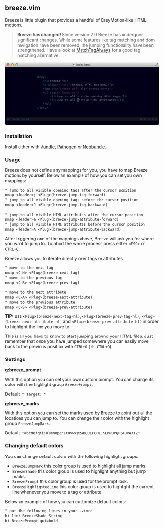 ## breeze.vim

Breeze is little plugin that provides a handful of EasyMotion-like HTML motions.

> **Breeze has changed!**
Since version 2.0 Breeze has undergone significant changes. While some features like tag matching and dom navigation have been removed, the jumping functionality have been strengthened. Have a look at [MatchTagAlways](https://github.com/Valloric/MatchTagAlways) for a good tag matching alternative.

![Preview](_assets/preview.gif "Preview.")

### Installation

Install either with [Vundle](https://github.com/gmarik/vundle), [Pathogen](https://github.com/tpope/vim-pathogen) or [Neobundle](https://github.com/Shougo/neobundle.vim).

### Usage

Breeze does not define any mappings for you, you have to map Breeze motions by yourself. Below an example of how you can set you own mappings:

```vim
" jump to all visible opening tags after the cursor position
nmap <leader>j <Plug>(breeze-jump-tag-forward)
" jump to all visible opening tags before the cursor position
nmap <leader>J <Plug>(breeze-jump-tag-backward)

" jump to all visible HTML attributes after the cursor position
nmap <leader>a <Plug>(breeze-jump-attribute-forward)
" jump to all visible HTML attributes before the cursor position
nmap <leader>A <Plug>(breeze-jump-attribute-backward)
```

After triggering one of the mappings above, Breeze will ask you for where you want to jump to. To abort the whole process press either `<ESC>` or `CTRL+C`.

Breeze allows you to iterate directly over tags or attributes:

```vim
" move to the next tag
nmap <C-N> <Plug>(breeze-next-tag)
" move to the previous tag
nmap <C-B> <Plug>(breeze-prev-tag)

" move to the next attribute
nmap <C-A> <Plug>(breeze-next-attribute)
" move to the previous attribute
nmap <C-S> <Plug>(breeze-prev-attribute)
```

**TIP:** use `<Plug>(breeze-next-tag-hl)`, `<Plug>(breeze-prev-tag-hl)`, `<Plug>(breeze-next-attribute-hl)` and `<Plug>(breeze-prev-attribute-hl)` in order to highlight the line you move to.

This is all you have to know to start jumping around your HTML files. Just remember that once you have jumped somewhere you can easily move back to the previous position with `CTRL+O` (`:h CTRL+O`).

### Settings

**g:breeze\_prompt**

With this option you can set your own custom prompt. You can change its color with the highlight group `BreezePrompt`.

Default: `" Target: "`

**g:breeze\_marks**

With this option you can set the marks used by Breeze to point out all the locations you can jump to. You can change their color with the highlight group `BreezeJumpMark`.

Default: `"abcdefghijklmnopqrstuvwxyzABCDEFGHIJKLMNOPQRSTUVWXYZ"`

### Changing default colors

You can change default colors with the following highlight groups:

- `BreezeJumpMark` this color group is used to highlight all jump marks.
- `BreezeShade` this color group is used to highlight anything but jump marks.
- `BreezePrompt` this color group is used for the prompt look.
- `BreezeHighlightedLine` this color group is used to highlight the current line whenever you move to a tag or attribute.

Below an example of how you can customize default colors:

```vim
" put the following lines in your .vimrc
hi link BreezeShade String
hi BreezePrompt gui=bold
```

